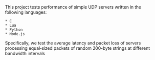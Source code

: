 This project tests performance of simple UDP servers written in the following languages:

	* C
	* Lua
	* Python
	* Node.js

Specifically, we test the average latency and packet loss of servers processing equal-sized packets of random 200-byte strings at different bandwidth intervals


